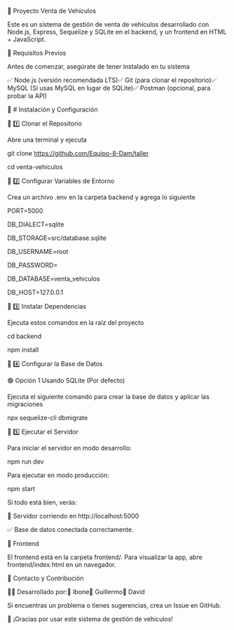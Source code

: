 🚀 Proyecto Venta de Vehículos

Este es un sistema de gestión de venta de vehículos desarrollado con Node.js, Express, Sequelize y SQLite en el backend, y un frontend en HTML + JavaScript.

📌 Requisitos Previos

Antes de comenzar, asegúrate de tener instalado en tu sistema

✅ Node.js (versión recomendada LTS)✅ Git (para clonar el repositorio)✅ MySQL (Si usas MySQL en lugar de SQLite)✅ Postman (opcional, para probar la API)

📌 # Instalación y Configuración

🔷 1️⃣ Clonar el Repositorio

Abre una terminal y ejecuta

git clone https://github.com/Equipo-8-Dam/taller

cd venta-vehiculos

🔷 2️⃣ Configurar Variables de Entorno

Crea un archivo .env en la carpeta backend y agrega lo siguiente

PORT=5000

DB_DIALECT=sqlite

DB_STORAGE=src/database.sqlite

DB_USERNAME=root

DB_PASSWORD=

DB_DATABASE=venta_vehiculos

DB_HOST=127.0.0.1

🔷 3️⃣ Instalar Dependencias

Ejecuta estos comandos en la raíz del proyecto

cd backend

npm install

🔷 4️⃣ Configurar la Base de Datos

🟢 Opción 1 Usando SQLite (Por defecto)

Ejecuta el siguiente comando para crear la base de datos y aplicar las migraciones

npx sequelize-cli dbmigrate

🔷 5️⃣ Ejecutar el Servidor

Para iniciar el servidor en modo desarrollo:

npm run dev

Para ejecutar en modo producción:

npm start

Si todo está bien, verás:

🚀 Servidor corriendo en http://localhost:5000

✅ Base de datos conectada correctamente.

📌 Frontend

El frontend está en la carpeta frontend/. Para visualizar la app, abre frontend/index.html en un navegador.


📌 Contacto y Contribución

👨‍💻 Desarrollado por:🔹 Ibone🔹 Guillermo🔹 David

Si encuentras un problema o tienes sugerencias, crea un Issue en GitHub.

🚀 ¡Gracias por usar este sistema de gestión de vehículos!

